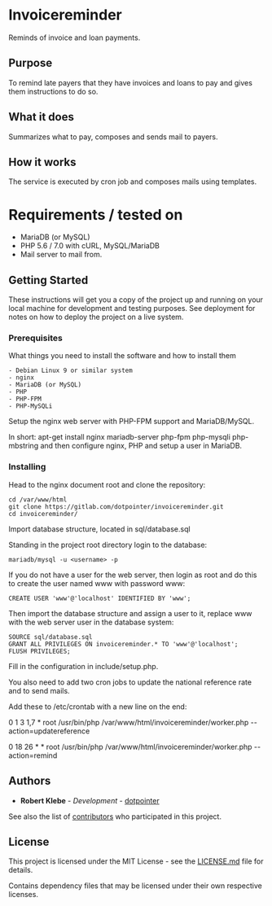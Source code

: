 # Invoicereminder

Reminds of invoice and loan payments.

## Purpose

To remind late payers that they have invoices and loans to pay
and gives them instructions to do so.

## What it does

Summarizes what to pay, composes and sends mail to payers.

## How it works

The service is executed by cron job and composes mails using templates.

# Requirements / tested on

-  MariaDB (or MySQL)
-  PHP 5.6 / 7.0 with cURL, MySQL/MariaDB
-  Mail server to mail from.

## Getting Started

These instructions will get you a copy of the project up and running on your
local machine for development and testing purposes. See deployment for notes on
how to deploy the project on a live system.

### Prerequisites

What things you need to install the software and how to install them

```
- Debian Linux 9 or similar system
- nginx
- MariaDB (or MySQL)
- PHP
- PHP-FPM
- PHP-MySQLi
```

Setup the nginx web server with PHP-FPM support and MariaDB/MySQL.

In short: apt-get install nginx mariadb-server php-fpm php-mysqli php-mbstring
and then configure nginx, PHP and setup a user in MariaDB.

### Installing

Head to the nginx document root and clone the repository:

```
cd /var/www/html
git clone https://gitlab.com/dotpointer/invoicereminder.git
cd invoicereminder/
```

Import database structure, located in sql/database.sql

Standing in the project root directory login to the database:

```
mariadb/mysql -u <username> -p

```

If you do not have a user for the web server, then login as root and do
this to create the user named www with password www:

```
CREATE USER 'www'@'localhost' IDENTIFIED BY 'www';
```

Then import the database structure and assign a user to it, replace
www with the web server user in the database system:
```
SOURCE sql/database.sql
GRANT ALL PRIVILEGES ON invoicereminder.* TO 'www'@'localhost';
FLUSH PRIVILEGES;
```

Fill in the configuration in include/setup.php.

You also need to add two cron jobs to update the national reference rate and to send mails.

Add these to /etc/crontab with a new line on the end:

0 1 3 1,7 * root /usr/bin/php  /var/www/html/invoicereminder/worker.php --action=updatereference

0 18 26 * * root /usr/bin/php /var/www/html/invoicereminder/worker.php --action=remind

## Authors

* **Robert Klebe** - *Development* - [dotpointer](https://gitlab.com/dotpointer)

See also the list of
[contributors](https://gitlab.com/dotpointer/invoicereminder/contributors)
who participated in this project.

## License

This project is licensed under the MIT License - see the
[LICENSE.md](LICENSE.md) file for details.

Contains dependency files that may be licensed under their own respective
licenses.
